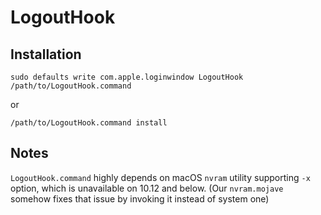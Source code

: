 LogoutHook
===========

## Installation
```sudo defaults write com.apple.loginwindow LogoutHook /path/to/LogoutHook.command```

or

```/path/to/LogoutHook.command install```

## Notes
`LogoutHook.command` highly depends on macOS `nvram` utility supporting `-x` option, which is unavailable on 10.12 and below. (Our `nvram.mojave` somehow fixes that issue by invoking it instead of system one)
